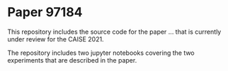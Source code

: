 # Paper 97184

This repository includes the source code for the paper ... that is currently under review for the CAISE 2021.

The repository includes two jupyter notebooks covering the two experiments that are described in the paper.
